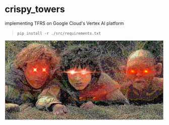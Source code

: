 # crispy_towers
implementing TFRS on Google Cloud's Vertex AI platform

> `pip install -r ./src/requirements.txt`

<img src='imgs/deep_fried_lotr.png'>
